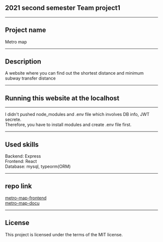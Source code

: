 ## 2021 second semester Team project1
- - -
## Project name
Metro map
- - -
## Description
A website where you can find out the shortest distance and minimum subway transfer distance
- - -
## Running this website at the localhost
- - -
I didn't pushed node_modules and .env file which involves DB info, JWT secrete.  
Therefore, you have to install modules and create .env file first.
- - -
## Used skills
Backend: Express  
Frontend: React  
Database: mysql, typeorm(ORM)
- - -
## repo link
[metro-map-frontend](https://github.com/skullkim/metro-map-front)  
[metro-map-docu](https://github.com/skullkim/metro-map-docu)
- - -
## License
This project is licensed under the terms of the MIT license.
